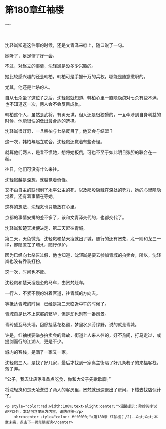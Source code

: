 # 第180章红袖楼
~~
    	    <p name="pagetop" href="javascript:void(0);" onclick="return false" style="line-height: 35px;padding: 10px;color: #333;"> </p><p>沈轻岚知道这件事的时候，还是文青泽来府上，随口说了一句。</p><p>她听了，足足愣了好一会。</p><p>不过，对赵立的事情，沈轻岚是没多少兴趣的。</p><p>她比较感兴趣的还是韩柏，韩柏可是手握十万的兵权，哪能是随意撤职的。</p><p>尤其，他还是七杀的人。</p><p>自从七杀坐了这位子之后，沈轻岚就知道，韩柏心里一直隐隐的对七杀有些不满，也不知道这一次，两人会不会反目成仇。</p><p>韩柏这个人，虽然是武将，有勇无谋，但人还是很狡猾的，一旦牵涉到自身利益的时候，他能很快的做出最合适的选择。</p><p>沈轻岚很好奇，一旦韩柏与七杀反目了，他又会与结盟？</p><p>这一次，韩柏与赵立联合，沈轻岚还觉着有些奇怪。</p><p>就算他们两人，是看不惯她，想将她扳倒，可也不至于如此明目张胆的联合在一起。</p><p>往日，他们可没有什么来往。</p><p>沈轻岚越是深想，就越觉着奇怪。</p><p>又不由自主的联想到了永平公主的死，以及那股隐藏在深处的势力，她的心里隐隐觉着，还有着事情在等她。</p><p>这样的想法，沈轻岚也只能放在心里。</p><p>京都的事情安排的差不多了，该和文青泽交代的，也都交代了。</p><p>沈轻岚和楚天凌便决定，第二天赶往青城。</p><p>第二天，天色微亮，沈轻岚和楚天凌就出了城，随行的还有贺梵，龙一则和龙三一样，都隐匿在了暗处，随行保护。</p><p>因为已经向七杀告过假，他也知道，沈轻岚是要去参加青城的拍卖会，所以，沈轻岚也没有乔装打扮。</p><p>这一次，时间也不赶。</p><p>沈轻岚和楚天凌是坐的马车，由贺梵赶车。</p><p>一行人，不紧不慢的沿着官道，往青城的方向去。</p><p>等抵达青城的时候，已经是第二天临近中午的时候了。</p><p>青城自是比不上京都的繁华，但是却也别有一番风景。</p><p>青砖黛瓦马头墙，回廊挂落花格窗，梦里水乡芳绿野，说的就是青城。</p><p>许是，红袖楼要举办拍卖会的缘故，街道上人来人往的，好不热闹，打马走过，或提剑而行的江湖人，更是不少。</p><p>城内的客栈，是满了一家又一家。</p><p>沈轻岚三人，是找了好几家，最后才找到一家离主街隔了好几条巷子的来福客栈，落了脚。</p><p>“公子，我去让店家准备点吃食，你和大公子先歇歇脚。”</p><p>将沈轻岚和楚天凌送进了两人的客房里，贺梵就迅速退出了房间，下楼去找店伙计了。</p>
    	
   	<p style="color:red;width:100%;text-alight:center;">温馨提示：除妙阅小说APP以外，本站包含第三方内容，谨防诈骗</p>
    	<br><center style="color: #ff0000;">第180章 红袖楼(1/2)--&gt;&gt;本章未完，点击下一页继续阅读</center>
    	